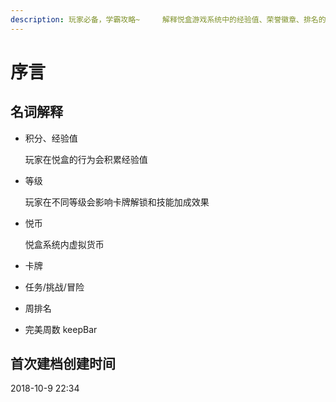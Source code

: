 ```yaml
---
description: 玩家必备，学霸攻略~     解释悦盒游戏系统中的经验值、荣誉徽章、排名的规则算法。
---
```


# 序言

## 名词解释

* 积分、经验值

    玩家在悦盒的行为会积累经验值

* 等级

    玩家在不同等级会影响卡牌解锁和技能加成效果

* 悦币

    悦盒系统内虚拟货币

* 卡牌   
* 任务/挑战/冒险
* 周排名
* 完美周数 keepBar

## 首次建档创建时间

2018-10-9 22:34

